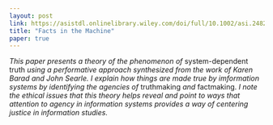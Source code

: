 ```yaml
---
layout: post
link: https://asistdl.onlinelibrary.wiley.com/doi/full/10.1002/asi.24820
title: "Facts in the Machine"
paper: true
---
```


*This paper presents a theory of the phenomenon of* system-dependent truth *using a performative approach synthesized from the work of Karen Barad and John Searle. I explain how things are made true by imformation systems by identifying the agencies of* truthmaking *and* factmaking. *I note the ethical issues that this theory helps reveal and point to ways that attention to agency in information systems provides a way of centering justice in information studies.*

